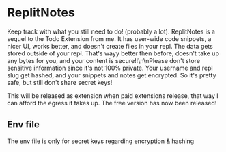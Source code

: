 # ReplitNotes

Keep track with what you still need to do! (probably a lot). ReplitNotes is a sequel to the Todo Extension from me. It has user-wide code snippets, a nicer UI, works better, and doesn't create files in your repl. The data gets stored outside of your repl. That's wayy better then before, doesn't take up any bytes for you, and your content is secure!!\n\nPlease don't store sensitive information since it's not 100% private. Your username and repl slug get hashed, and your snippets and notes get encrypted. So it's pretty safe, but still don't share secret keys!

This will be released as extension when paid extensions release, that way I can afford the egress it takes up.
The free version has now been released!

## Env file
The env file is only for secret keys regarding encryption & hashing
